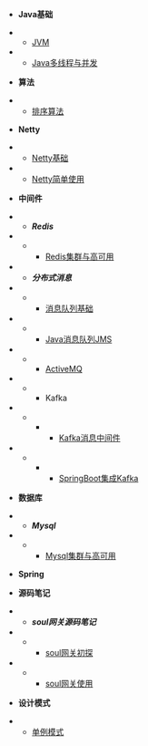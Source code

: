 * **Java基础**
* * [JVM](blog/java_base/jvm/jvm.md)
* * [Java多线程与并发](blog/java_base/java_thread/java_thread_1.md)

* **算法**
* * [排序算法](blog/algorithm/sort.md)

* **Netty**
* * [Netty基础](blog/Netty/netty_base.md)
* * [Netty简单使用](blog/Netty/netty_use_1.md)

* **中间件**
* * ***Redis***
* * * [Redis集群与高可用](blog/Middleware/redis/redis_1.md)

* * ***分布式消息***
* * * [消息队列基础](blog/Middleware/mq/mq_1.md)
* * * [Java消息队列JMS](blog/Middleware/mq/JMS_1.md)
* * * [ActiveMQ](blog/Middleware/mq/activemq_1.md)
* * * Kafka
* * * * [Kafka消息中间件](blog/Middleware/kafka/kafka_1.md)
* * * * [SpringBoot集成Kafka](blog/Middleware/kafka/kafka_2.md)

* **数据库**
* * ***Mysql***
* * * [Mysql集群与高可用](blog/database/mysql/mysql_1.md)

* **Spring**
 &nbsp;

* **源码笔记**
* * ***soul网关源码笔记***
* * * [soul网关初探](blog/sourcecode/soul/soul_1.md)
* * * [soul网关使用](blog/sourcecode/soul/soul_2.md)

* **设计模式**
* * [单例模式](blog/design_pattern/singleton.md)